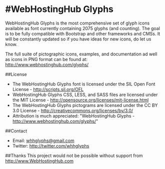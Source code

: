 #WebHostingHub Glyphs
====================
WebHostingHub Glyphs is the most comprehensive set of glyph icons available as font currently containing 2075 glyphs (and counting). The goal is to be fully compatible with Bootstrap and other frameworks and CMSs. It will be constantly updated so if you have ideas for new icons, do let us know.

The full suite of pictographic icons, examples, and documentation ad well as icons in PNG format can be found at:
http://www.webhostinghub.com/glyphs/


##License
- The WebHostingHub Glyphs font is licensed under the SIL Open Font License - http://scripts.sil.org/OFL
- WebHostingHub Glyphs CSS, LESS, and SASS files are licensed under the MIT License - http://opensource.org/licenses/mit-license.html
- The WebHostingHub Glyphs pictograms are licensed under the CC BY 3.0 License - http://creativecommons.org/licenses/by/3.0/
- Attribution is much appreciated: "WebHostingHub Glyphs - http://www.webhostinghub.com/glyphs/"

##Contact
- Email: whhglyphs@gmail.com
- Twitter: http://twitter.com/whhglyphs

##Thanks
This project would not be possible without support from http://www.WebHostingHub.com


